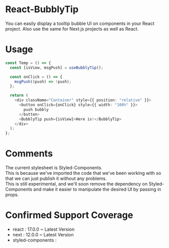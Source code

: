 # React-BubblyTip

You can easily display a tooltip bubble UI on components in your React project.
Also use the same for Next.js projects as well as React.

# Usage

```typescript
const Temp = () => {
  const [isView, msgPush] = useBubblyTip();

  const onClick = () => {
    msgPush((push) => !push);
  };

  return (
    <div className="Container" style={{ position: "relative" }}>
      <button onClick={onClick} style={{ width: "100%" }}>
        push bubbly
      </button>
      <BubblyTip push={isView}>Here is!</BubblyTip>
    </div>
  );
};
```

# Comments

The current stylesheet is Styled-Components. \
This is because we've imported the code that we've been working with so that we can just publish it without any problems. \
This is still experimental, and we'll soon remove the dependency on Styled-Components and make it easier to manipulate the desired UI by passing in props.

# Confirmed Support Coverage

- react : 17.0.0 ~ Latest Version
- next : 12.0.0 ~ Latest Version
- styled-components :

